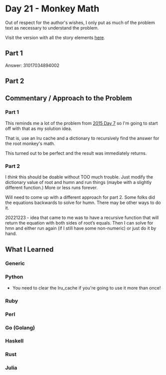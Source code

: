 # Day 21 - Monkey Math

Out of respect for the author's wishes, I only put as much of the problem text as necessary to understand the problem.

Visit the version with all the story elements [here](https://adventofcode.com/2022/day/21).

## Part 1
Answer: 31017034894002
## Part 2

## Commentary / Approach to the Problem
### Part 1
This reminds me a lot of the problem from [2015 Day 7](https://github.com/djotaku/adventofcode/blob/main/2015/Day_07/Python/part_1_memoization.py) so I'm going to start off with that as my solution idea.

That is, use an lru cache and a dictionary to recursively find the answer for the root monkey's math.

This turned out to be perfect and the result was immediately returns.

### Part 2

I *think* this should be doable without TOO much trouble. Just modify the dictionary value of root and humn and run things (maybe with a slightly different function.) More or less runs forever. 

Will need to come up with a different approach for part 2. Some folks did the equations backwards to solve for humn. There may be other ways to do it. 

20221223 - idea that came to me was to have a recursive function that will return the equation with both sides of root’s equals. Then I can solve for hmn and either run again (if I still have some non-numeric) or just do it by hand.
## What I Learned

### Generic

### Python
- You need to clear the lru_cache if you're going to use it more than once!
### Ruby

### Perl

### Go (Golang)

### Haskell

### Rust

### Julia
